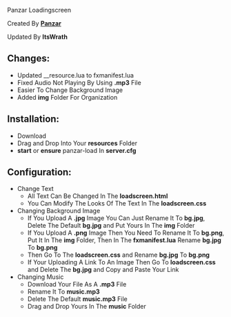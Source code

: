 Panzar Loadingscreen

Created By [**Panzar**](https://github.com/paanzar)

Updated By **ItsWrath**

## Changes: 
- Updated __resource.lua to fxmanifest.lua
- Fixed Audio Not Playing By Using **.mp3** File
- Easier To Change Background Image
- Added **img** Folder For Organization

## Installation: 
- Download
- Drag and Drop Into Your **resources** Folder
- **start** or **ensure** panzar-load In **server.cfg**

## Configuration:
- Change Text 
  - All Text Can Be Changed In The **loadscreen.html**
   - You Can Modify The Looks Of The Text In The **loadscreen.css**
- Changing Background Image
  - If You Upload A **.jpg** Image You Can Just Rename It To **bg.jpg**, Delete The Default **bg.jpg** and Put Yours In The **img** Folder
   - If You Upload A **.png** Image Then You Need To Rename It To **bg.png**, Put It In The **img** Folder, Then In The **fxmanifest.lua** Rename **bg.jpg** To **bg.png**
    - Then Go To The **loadscreen.css** and Rename **bg.jpg** To **bg.png**
     - If Your Uploading A Link To An Image Then Go To **loadscreen.css** and Delete The **bg.jpg** and Copy and Paste Your Link
- Changing Music
  - Download Your File As A **.mp3** File
   - Rename It To **music.mp3** 
    - Delete The Default **music.mp3** File 
     - Drag and Drop Yours In The **music** Folder 
